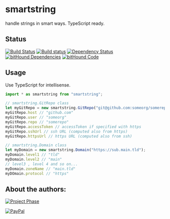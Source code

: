 # smartstring
handle strings in smart ways. TypeScript ready.

## Status
[![Build Status](https://travis-ci.org/pushrocks/smartstring.svg?branch=master)](https://travis-ci.org/pushrocks/smartstring)
[![Build status](https://ci.appveyor.com/api/projects/status/x4oe2xxwwcbxmk1h/branch/master?svg=true)](https://ci.appveyor.com/project/philkunz/smartstring/branch/master)
[![Dependency Status](https://david-dm.org/pushrocks/smartstring.svg)](https://david-dm.org/pushrocks/smartstring)
[![bitHound Dependencies](https://www.bithound.io/github/pushrocks/smartstring/badges/dependencies.svg)](https://www.bithound.io/github/pushrocks/smartstring/master/dependencies/npm)
[![bitHound Code](https://www.bithound.io/github/pushrocks/smartstring/badges/code.svg)](https://www.bithound.io/github/pushrocks/smartstring)

## Usage
Use TypeScript for intellisense.

```typescript
import * as smartstring from "smartstring";

// smartstring.GitRepo class
let myGitRepo = new smartstring.GitRepo("git@github.com:someorg/somerepo.git"); // takes https and git and npm repo URL versions
myGitRepo.host // "github.com"
myGitRepo.user // "someorg"
myGitRepo.repo // "somerepo"
myGitRepo.accessToken // accessToken if specified with https
myGitRepo.sshUrl // ssh URL (computed also from https)
myGitRepo.httpsUrl // https URL (computed also from ssh)

// smartstring.Domain class
let myDomain = new smartstring.Domain("https://sub.main.tld");
myDomain.level1 // "tld"
myDomain.level2 // "main"
// level3 , level 4 and so on...
myDomain.zoneName // "main.tld"
myDOmain.protocol // "https"

```

## About the authors:
[![Project Phase](https://mediaserve.lossless.digital/lossless.com/img/createdby_github.svg)](https://lossless.com/)

[![PayPal](https://img.shields.io/badge/Support%20us-PayPal-blue.svg)](https://paypal.me/lossless)
